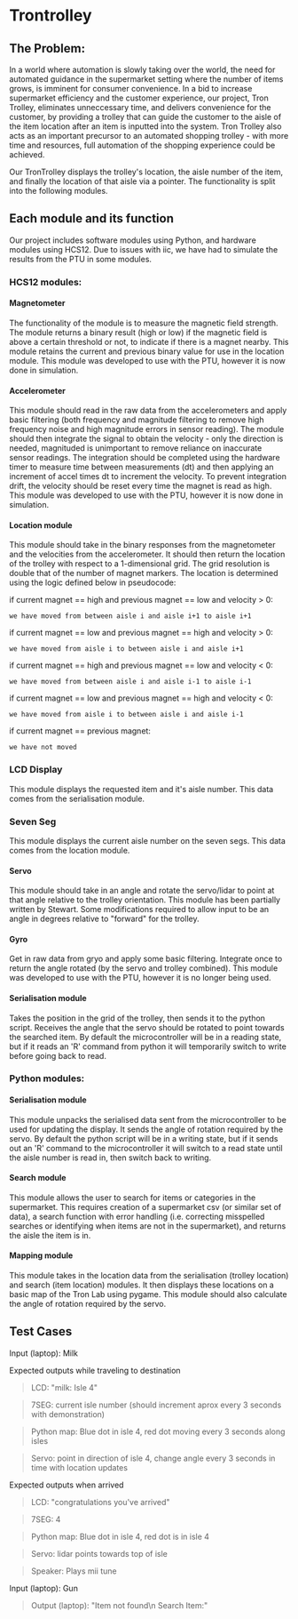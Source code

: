 # Trontrolley

## The Problem:
In a world where automation is slowly taking over the world, the need for automated guidance in the supermarket setting where the number of items grows, is imminent for consumer convenience. In a bid to increase supermarket efficiency and the customer experience, our project, Tron Trolley, eliminates unneccessary time, and delivers convenience for the customer, by providing a trolley that can guide the customer to the aisle of the item location after an item is inputted into the system. Tron Trolley also acts as an important precursor to an automated shopping trolley - with more time and resources, full automation of the shopping experience could be achieved.

Our TronTrolley displays the trolley's location, the aisle number of the item, and finally the location of that aisle via a pointer. The functionality
is split into the following modules.


## Each module and its function
Our project includes software modules using Python, and hardware modules using HCS12. Due to issues with iic, we have had to simulate the results from the PTU in some modules.

### HCS12 modules:

#### Magnetometer
The functionality of the module is to measure the magnetic field strength. The module returns a binary result (high or low) if the magnetic field is above a certain threshold or not, to indicate if there is a magnet nearby. This module retains the current and previous binary value for use in the location module. This module was developed to use with the PTU, however it is now done in simulation.

#### Accelerometer
This module should read in the raw data from the accelerometers and apply basic filtering (both frequency and magnitude filtering to remove high frequency noise and high magnitude errors in sensor reading). The module should then integrate the signal to obtain the velocity - only the direction is needed, magnituded is unimportant to remove reliance on inaccurate sensor readings. The integration should be completed using the hardware timer to measure time between measurements (dt) and then applying an increment of accel times dt to increment the velocity. To prevent integration drift, the velocity should be reset every time the magnet is read as high. This module was developed to use with the PTU, however it is now done in simulation.

#### Location module
This module should take in the binary responses from the magnetometer and the velocities from the accelerometer. It should then return the location of the trolley with respect to a 1-dimensional grid. The grid resolution is double that of the number of magnet markers. The location is determined using the logic defined below in pseudocode:

if current magnet == high and previous magnet == low and velocity > 0:

    we have moved from between aisle i and aisle i+1 to aisle i+1
  
if current magnet == low and previous magnet == high and velocity > 0:

    we have moved from aisle i to between aisle i and aisle i+1
  
if current magnet == high and previous magnet == low and velocity < 0:

    we have moved from between aisle i and aisle i-1 to aisle i-1
  
if current magnet == low and previous magnet == high and velocity < 0:

    we have moved from aisle i to between aisle i and aisle i-1
  
if current magnet == previous magnet:

    we have not moved

### LCD Display
This module displays the requested item and it's aisle number. This data comes from the serialisation module.

### Seven Seg
This module displays the current aisle number on the seven segs. This data comes from the location module.

#### Servo
This module should take in an angle and rotate the servo/lidar to point at that angle relative to the trolley orientation.
This module has been partially written by Stewart. Some modifications required to allow input to be an angle in degrees relative to "forward" for the trolley.

#### Gyro
Get in raw data from gryo and apply some basic filtering. Integrate once to return the angle rotated (by the servo and trolley combined). This module was developed to use with the PTU, however it is no longer being used.

#### Serialisation module
Takes the position in the grid of the trolley, then sends it to the python script. Receives the angle that the servo should be rotated to point towards the searched item. By default the microcontroller will be in a reading state, but if it reads an 'R' command from python it will temporarily switch to write before going back to read.

### Python modules:

#### Serialisation module
This module unpacks the serialised data sent from the microcontroller to be used for updating the display. It sends the angle of rotation required by the servo. By default the python script will be in a writing state, but if it sends out an 'R' command to the microcontroller it will switch to a read state until the aisle number is read in, then switch back to writing.

#### Search module
This module allows the user to search for items or categories in the supermarket. This requires creation of a supermarket csv (or similar set of data), a search function with error handling (i.e. correcting misspelled searches or identifying when items are not in the supermarket), and returns the aisle the item is in.

#### Mapping module
This module takes in the location data from the serialisation (trolley location) and search (item location) modules. It then displays these locations on a basic map of the Tron Lab using pygame. This module should also calculate the angle of rotation required by the servo.

## Test Cases

Input (laptop): Milk

Expected outputs while traveling to destination

> LCD: "milk: Isle 4"

> 7SEG: current isle number (should increment aprox every 3 seconds with demonstration)

> Python map: Blue dot in isle 4, red dot moving every 3 seconds along isles 

> Servo: point in direction of isle 4, change angle every 3 seconds in time with location updates 

Expected outputs when arrived

> LCD: "congratulations you've arrived"

> 7SEG: 4

> Python map: Blue dot in isle 4, red dot is in isle 4

> Servo: lidar points towards top of isle 

> Speaker: Plays mii tune


Input (laptop): Gun

> Output (laptop): "Item not found\n Search Item:"

